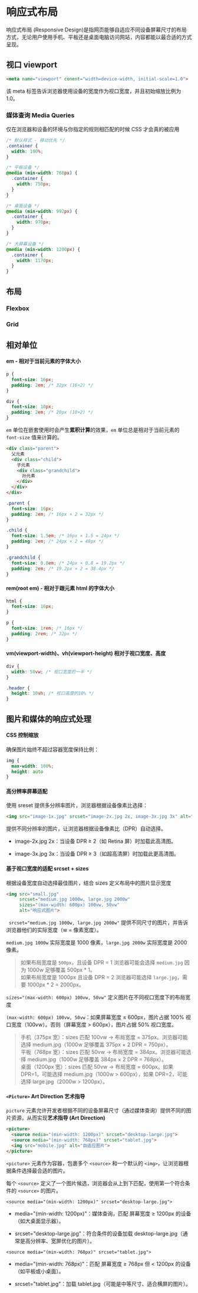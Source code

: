 # 响应式布局

响应式布局 (Responsive Design)是指网页能够自适应不同设备屏幕尺寸的布局方式，无论用户使用手机、平板还是桌面电脑访问网站，内容都能以最合适的方式呈现。

## 视口 viewport

```html
<meta name="viewport" conent="width=device-width, initial-scale=1.0">
```
该 meta 标签告诉浏览器使用设备的宽度作为视口宽度，并且初始缩放比例为 1.0。

### 媒体查询 Media Queries

仅在浏览器和设备的环境与你指定的规则相匹配的时候 CSS 才会真的被应用

```css
/* 默认样式 - 移动优先 */
.container {
  width: 100%;
}

/* 平板设备 */
@media (min-width: 768px) {
  .container {
    width: 750px;
  }
}

/* 桌面设备 */
@media (min-width: 992px) {
  .container {
    width: 970px;
  }
}

/* 大屏幕设备 */
@media (min-width: 1200px) {
  .container {
    width: 1170px;
  }
}
```

## 布局 

### Flexbox

### Grid

## 相对单位

#### em - 相对于当前元素的字体大小

```css
p {
  font-size: 16px;
  padding: 2em; /* 32px (16×2) */
}

div {
  font-size: 10px;
  padding: 2em; /* 20px (10×2) */
}
```

`em` 单位在嵌套使用时会产生**累积计算**的效果，`em` 单位总是相对于当前元素的 `font-size` 值来计算的。

```html
<div class="parent">
  父元素
  <div class="child">
    子元素
    <div class="grandchild">
      孙元素
    </div>
  </div>
</div>
```

```css
.parent {
  font-size: 16px;
  padding: 2em; /* 16px × 2 = 32px */
}

.child {
  font-size: 1.5em; /* 16px × 1.5 = 24px */
  padding: 2em; /* 24px × 2 = 48px */
}

.grandchild {
  font-size: 0.8em; /* 24px × 0.8 = 19.2px */
  padding: 2em; /* 19.2px × 2 = 38.4px */
}
```


#### rem(root em) - 相对于跟元素 html 的字体大小

```css
html {
  font-size: 16px;
}

p {
  font-size: 1rem; /* 16px */
  padding: 2rem; /* 32px */
}
```

#### vm(viewport-width)、vh(viewport-height) 相对于视口宽度、高度

```css
div {
  width: 50vw; /* 视口宽度的一半 */
}

.header {
  height: 10vh; /* 视口高度的10% */
}
```

## 图片和媒体的响应式处理

#### CSS 控制缩放

确保图片始终不超过容器宽度保持比例：

```css
img {
  max-width: 100%;
  height: auto
}
```

#### 高分辨率屏幕适配

使用 sreset 提供多分辨率图片，浏览器根据设备像素比选择：

```html
<img src="image-1x.jpg" srcset="image-2x.jpg 2x, image-3x.jpg 3x" alt="示例图片">
```
提供不同分辨率的图片，让浏览器根据设备像素比（DPR）自动选择。

- image-2x.jpg 2x：当设备 DPR ≥ 2（如 Retina 屏）时加载此高清图。

- image-3x.jpg 3x：当设备 DPR ≥ 3（如超高清屏）时加载此更高清图。

#### 基于视口宽度的适配 srcset + sizes

根据设备宽度自动选择最佳图片，结合 sizes 定义布局中的图片显示宽度

```html
<img src="small.jpg"
     srcset="medium.jpg 1000w, large.jpg 2000w"
     sizes="(max-width: 600px) 100vw, 50vw"
     alt="响应式图片">
```
` srcset="medium.jpg 1000w, large.jpg 2000w"` 提供不同尺寸的图片，并告诉浏览器他们的实际宽度（w = 像素宽度）。

`medium.jpg 1000w` 实际宽度是 1000 像素，`large.jpg 2000w` 实际宽度是 2000 像素。

> 如果布局宽度是 `500px`，且设备 DPR = 1 浏览器可能会选择 `medium.jpg` 因为 1000w 足够覆盖 500px * 1。  
> 如果布局宽度是 1000px 且设备 DPR = 2 浏览器可能选择 `large.jpg`，需要 1000px * 2 = 2000px。

`sizes="(max-width: 600px) 100vw, 50vw"` 定义图片在不同视口宽度下的布局宽度

`(max-width: 600px) 100vw, 50vw`：如果屏幕宽度 ≤ 600px，图片占据 100% 视口宽度（100vw）。否则（屏幕宽度 > 600px），图片占据 50% 视口宽度。

> 手机（375px 宽）：sizes 匹配 100vw → 布局宽度 = 375px。浏览器可能选择 medium.jpg（1000w 足够覆盖 375px × 2 DPR = 750px）。  
> 平板（768px 宽）：sizes 匹配 50vw → 布局宽度 = 384px。浏览器可能选择 medium.jpg（1000w 足够覆盖 384px × 2 DPR = 768px）。  
> 桌面（1200px 宽）：sizes 匹配 50vw → 布局宽度 = 600px。如果 DPR=1，可能选择 medium.jpg（1000w > 600px），如果 DPR=2，可能选择 large.jpg（2000w > 1200px）。 

#### `<Picture>` Art Direction 艺术指导

`picture` 元素允许开发者根据不同的设备屏幕尺寸（通过媒体查询）提供不同的图片资源，从而实现**艺术指导 (Art Direction)**

```html
<picture>
  <source media="(min-width: 1200px)" srcset="desktop-large.jpg">
  <source media="(min-width: 768px)" srcset="tablet.jpg">
  <img src="mobile.jpg" alt="自适应图片">
</picture>
```

`<picture>` 元素作为容器，包裹多个 `<source>` 和一个默认的 `<img>`，让浏览器根据条件选择最合适的图片。

每个 `<source>` 定义了一个图片候选，浏览器会从上到下匹配，使用第一个符合条件的 `<source>` 的图片。

`<source media="(min-width: 1200px)" srcset="desktop-large.jpg">`

- media="(min-width: 1200px)"：媒体查询，匹配 屏幕宽度 ≥ 1200px 的设备（如大桌面显示器）。

- srcset="desktop-large.jpg"：符合条件的设备加载 desktop-large.jpg（通常是高分辨率、宽屏优化的图片）。

`<source media="(min-width: 768px)" srcset="tablet.jpg">`

- media="(min-width: 768px)"：匹配 屏幕宽度 ≥ 768px 但 < 1200px 的设备（如平板或小桌面）。

- srcset="tablet.jpg"：加载 tablet.jpg（可能是中等尺寸、适合横屏的图片）。











